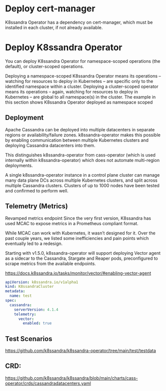 # Deploy cert-manager
K8ssandra Operator has a dependency on cert-manager, which must be installed in each cluster, if not already available.

# Deploy K8ssandra Operator 
You can deploy K8ssandra Operator for namespace-scoped operations (the default), or cluster-scoped operations.

Deploying a namespace-scoped K8ssandra Operator means its operations – watching for resources to deploy in Kubernetes – are specific only to the identified namespace within a cluster.
Deploying a cluster-scoped operator means its operations – again, watching for resources to deploy in Kubernetes – are global to all namespace(s) in the cluster. The example in this section shows K8ssandra Operator deployed as namespace scoped

## Deployment
Apache Cassandra can be deployed into multiple datacenters in separate regions or availability/failure zones. k8ssandra-operator makes this possible by enabling communication between multiple Kubernetes clusters and deploying Cassandra datacenters into them.

This distinguishes k8ssandra-operator from cass-operator (which is used internally within k8ssandra-operator) which does not automate multi-region deployments.

A single k8ssandra-operator instance in a control plane cluster can manage many data plane DCs across multiple Kubernetes clusters, and split across multiple Cassandra clusters. Clusters of up to 1000 nodes have been tested and confirmed to perform well.


## Telemetry (Metrics)

Revamped metrics endpoint
Since the very first version, K8ssandra has used MCAC to expose metrics in a Prometheus compliant format. 

While MCAC can work with Kubernetes, it wasn’t designed for it. Over the past couple years, we listed some inefficiencies and pain points which eventually led to a redesign.

Starting with v1.5.0, k8ssandra-operator will support deploying Vector agent as a sidecar to the Cassandra, Stargate and Reaper pods, preconfigured to scrape metrics from the available endpoints.

https://docs.k8ssandra.io/tasks/monitor/vector/#enabling-vector-agent

```yaml
apiVersion: k8ssandra.io/v1alpha1
kind: K8ssandraCluster
metadata:
  name: test
spec:
  cassandra:
    serverVersion: 4.1.4
    telemetry:
      vector:
        enabled: true
```
## Test Scenarios
https://github.com/k8ssandra/k8ssandra-operator/tree/main/test/testdata

## CRD:
https://github.com/k8ssandra/k8ssandra/blob/main/charts/cass-operator/crds/cassandradatacenters.yaml